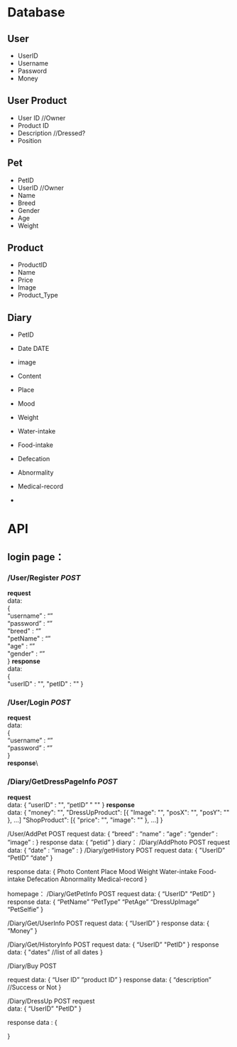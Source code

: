 # Database 
## User
* UserID 		
* Username	
* Password
* Money

## User Product  
* User ID    	//Owner
* Product ID 
* Description		//Dressed? 
* Position 

## Pet
* PetID 
* UserID 	//Owner
* Name
* Breed
* Gender
* Age
* Weight


## Product
* ProductID
* Name
* Price
* Image		
* Product_Type


## Diary
* PetID
* Date    DATE
* image
* Content
* Place
* Mood
* Weight
* Water-intake
* Food-intake
* Defecation
* Abnormality
* Medical-record


*
# API
## login page：
### /User/Register *POST*
**request**\
data: \
{\
	“username” : “”\
	“password” : “”\
	"breed" : “”\
	"petName" : “”\
	"age" : “”\
	"gender" : “”\
}
**response**\
data:\
{\
	"userID" : "",
	"petID" : ""
}

### /User/Login *POST*
**request**\
data:\
{\
	“username” : “”\
	“password” : “”\
}\
**response**\


### /Diary/GetDressPageInfo *POST*

**request**\
data:
{
	“userID” : "",
	“petID” " ""
}
**response**\
data: 
{
	"money": "",
	"DressUpProduct": [{
		"Image": "",
		"posX": "",
		"posY": ""
	}, ...]
	"ShopProduct": [{
		"price": "",
		"image": ""
	}, ...]
}


/User/AddPet POST
request
data:
{
	“breed” : 
	“name” : 
	“age” : 
	“gender” : 
	“image” : 
}
response 
	data:
{
	“petid”
}
diary：
/Diary/AddPhoto POST
request
data:
{
	“date” : 
	“image” : 
}
/Diary/getHistory POST
request
	data:
	{
		"UserID”
		“PetID”
		“date”
}

response
data: 
{
Photo
Content
Place
Mood
Weight
Water-intake
Food-intake
Defecation
Abnormality
Medical-record
} 

homepage：
/Diary/GetPetInfo POST
request 
data:
{
	“UserID"
	“PetID”
}
response 
data:
{
	“PetName”
	“PetType”
	“PetAge”
	“DressUpImage”
	“PetSelfie”
} 

/Diary/Get/UserInfo POST
request 
	data:
	{
		“UserID”
}
response 
data:
{
	“Money”
}

/Diary/Get/HistoryInfo POST
request
	data:
{
	“UserID”
	"PetID"
}
response
	data:
{
	"dates” 	//list of all dates
}













/Diary/Buy POST

request
data:
{
	“User ID”
	“product ID” 
}
response
	data:
	{
		“description”  //Success or Not 
}



/Diary/DressUp POST
request  
data: 
{
“UserID”
	"PetID"
}

response
	data : 
	{
		
}


